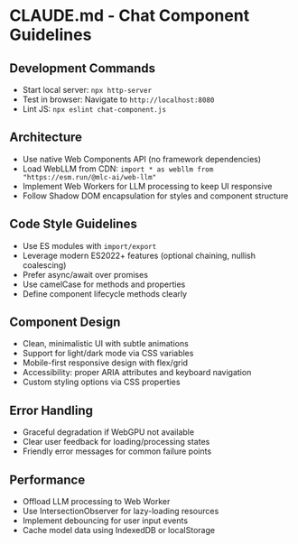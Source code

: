 # CLAUDE.md - Chat Component Guidelines

## Development Commands
- Start local server: `npx http-server`
- Test in browser: Navigate to `http://localhost:8080`
- Lint JS: `npx eslint chat-component.js`

## Architecture
- Use native Web Components API (no framework dependencies)
- Load WebLLM from CDN: `import * as webllm from "https://esm.run/@mlc-ai/web-llm"`
- Implement Web Workers for LLM processing to keep UI responsive
- Follow Shadow DOM encapsulation for styles and component structure

## Code Style Guidelines
- Use ES modules with `import/export`
- Leverage modern ES2022+ features (optional chaining, nullish coalescing)
- Prefer async/await over promises
- Use camelCase for methods and properties
- Define component lifecycle methods clearly

## Component Design
- Clean, minimalistic UI with subtle animations
- Support for light/dark mode via CSS variables
- Mobile-first responsive design with flex/grid
- Accessibility: proper ARIA attributes and keyboard navigation
- Custom styling options via CSS properties

## Error Handling
- Graceful degradation if WebGPU not available
- Clear user feedback for loading/processing states
- Friendly error messages for common failure points

## Performance
- Offload LLM processing to Web Worker
- Use IntersectionObserver for lazy-loading resources
- Implement debouncing for user input events
- Cache model data using IndexedDB or localStorage